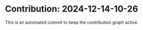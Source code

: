 # Contribution: 2024-12-14-10-26
This is an automated commit to keep the contribution graph active.
